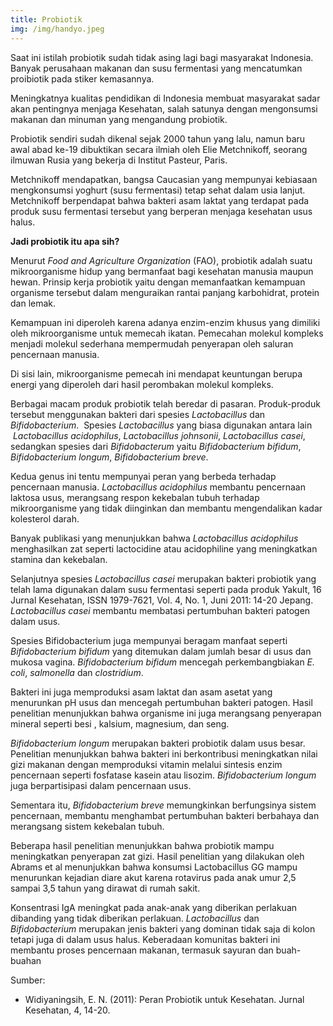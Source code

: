 ```yaml
---
title: Probiotik
img: /img/handyo.jpeg
---
```


Saat ini istilah probiotik sudah tidak asing lagi bagi masyarakat Indonesia. Banyak perusahaan makanan dan susu fermentasi yang mencatumkan proibiotik pada stiker kemasannya.

Meningkatnya kualitas pendidikan di Indonesia membuat masyarakat sadar akan pentingnya menjaga Kesehatan, salah satunya dengan mengonsumsi makanan dan minuman yang mengandung probiotik.

Probiotik sendiri sudah dikenal sejak 2000 tahun yang lalu, namun baru awal abad ke-19 dibuktikan secara ilmiah oleh Elie Metchnikoff, seorang ilmuwan Rusia yang bekerja di Institut Pasteur, Paris.

Metchnikoff mendapatkan, bangsa Caucasian yang mempunyai kebiasaan mengkonsumsi yoghurt (susu fermentasi) tetap sehat dalam usia lanjut. Metchnikoff berpendapat bahwa bakteri asam laktat yang terdapat pada produk susu fermentasi tersebut yang berperan menjaga kesehatan usus halus.

**Jadi probiotik itu apa sih?**

Menurut *Food and Agriculture Organization* (FAO), probiotik adalah suatu mikroorganisme hidup yang bermanfaat bagi kesehatan manusia maupun hewan. Prinsip kerja probiotik yaitu dengan memanfaatkan kemampuan organisme tersebut dalam menguraikan rantai panjang karbohidrat, protein dan lemak.

Kemampuan ini diperoleh karena adanya enzim-enzim khusus yang dimiliki oleh mikroorganisme untuk memecah ikatan. Pemecahan molekul kompleks menjadi molekul sederhana mempermudah penyerapan oleh saluran pencernaan manusia.

Di sisi lain, mikroorganisme pemecah ini mendapat keuntungan berupa energi yang diperoleh dari hasil perombakan molekul kompleks.

Berbagai macam produk probiotik telah beredar di pasaran. Produk-produk tersebut menggunakan bakteri dari spesies *Lactobacillus* dan *Bifidobacterium*.  Spesies *Lactobacillus* yang biasa digunakan antara lain  *Lactobacillus acidophilus*, *Lactobacillus johnsonii*, *Lactobacillus casei*, sedangkan spesies dari *Bifidobacterum* yaitu *Bifidobacterium bifidum*, *Bifidobacterium longum*, *Bifidobacterium breve*.

Kedua genus ini tentu mempunyai peran yang berbeda terhadap pencernaan manusia. *Lactobacillus acidophilus* membantu pencernaan laktosa usus, merangsang respon kekebalan tubuh terhadap mikroorganisme yang tidak diinginkan dan membantu mengendalikan kadar kolesterol darah.

Banyak publikasi yang menunjukkan bahwa *Lactobacillus acidophilus* menghasilkan zat seperti lactocidine atau acidophiline yang meningkatkan stamina dan kekebalan.

Selanjutnya spesies *Lactobacillus casei* merupakan bakteri probiotik yang telah lama digunakan dalam susu fermentasi seperti pada produk Yakult, 16 Jurnal Kesehatan, ISSN 1979-7621, Vol. 4, No. 1, Juni 2011: 14-20 Jepang. *Lactobacillus casei* membantu membatasi pertumbuhan bakteri patogen dalam usus.

Spesies Bifidobacterium juga mempunyai beragam manfaat seperti *Bifidobacterium bifidum* yang ditemukan dalam jumlah besar di usus dan mukosa vagina. *Bifidobacterium bifidum* mencegah perkembangbiakan *E. coli*, *salmonella* dan *clostridium*.

Bakteri ini juga memproduksi asam laktat dan asam asetat yang menurunkan pH usus dan mencegah pertumbuhan bakteri patogen. Hasil penelitian menunjukkan bahwa organisme ini juga merangsang penyerapan mineral seperti besi , kalsium, magnesium, dan seng.

*Bifidobacterium longum* merupakan bakteri probiotik dalam usus besar. Penelitian menunjukkan bahwa bakteri ini berkontribusi meningkatkan nilai gizi makanan dengan memproduksi vitamin melalui sintesis enzim pencernaan seperti fosfatase kasein atau lisozim. *Bifidobacterium longum* juga berpartisipasi dalam pencernaan usus.

Sementara itu, *Bifidobacterium breve* memungkinkan berfungsinya sistem pencernaan, membantu menghambat pertumbuhan bakteri berbahaya dan merangsang sistem kekebalan tubuh.

Beberapa hasil penelitian menunjukkan bahwa probiotik mampu meningkatkan penyerapan zat gizi. Hasil penelitian yang dilakukan oleh Abrams et al menunjukkan bahwa konsumsi Lactobacillus GG mampu menurunkan kejadian diare akut karena rotavirus pada anak umur 2,5 sampai 3,5 tahun yang dirawat di rumah sakit.

Konsentrasi IgA meningkat pada anak-anak yang diberikan perlakuan dibanding yang tidak diberikan perlakuan. *Lactobacillus* dan *Bifidobacterium* merupakan jenis bakteri yang dominan tidak saja di kolon tetapi juga di dalam usus halus. Keberadaan komunitas bakteri ini membantu proses pencernaan makanan, termasuk sayuran dan buah-buahan

Sumber:

* Widiyaningsih, E. N. (2011): Peran Probiotik untuk Kesehatan. Jurnal Kesehatan, 4, 14-20.